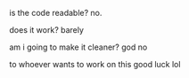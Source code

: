 is the code readable? no.

does it work? barely

am i going to make it cleaner? god no

to whoever wants to work on this good luck lol
